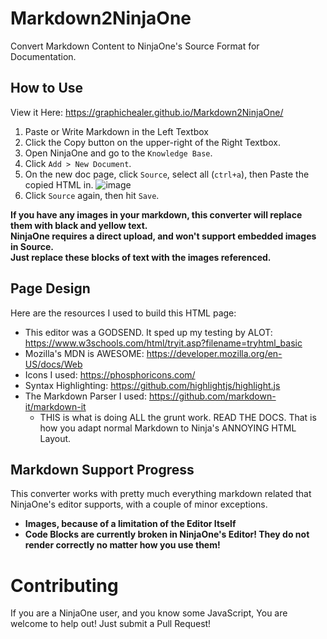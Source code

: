 # Markdown2NinjaOne
Convert Markdown Content to NinjaOne's Source Format for Documentation.

## How to Use
View it Here: https://graphichealer.github.io/Markdown2NinjaOne/
1. Paste or Write Markdown in the Left Textbox
2. Click the Copy button on the upper-right of the Right Textbox.
3. Open NinjaOne and go to the `Knowledge Base`.
4. Click `Add > New Document`.
5. On the new doc page, click `Source`, select all (`ctrl+a`), then Paste the copied HTML in.
   ![image](https://github.com/user-attachments/assets/1be86f0a-f38f-4274-abdc-e0ebdfd24c19)
6. Click `Source` again, then hit `Save`.

**If you have any images in your markdown, this converter will replace them with black and yellow text.<br />NinjaOne requires a direct upload, and won't support embedded images in Source.<br />Just replace these blocks of text with the images referenced.**

## Page Design
Here are the resources I used to build this HTML page:
- This editor was a GODSEND. It sped up my testing by ALOT: https://www.w3schools.com/html/tryit.asp?filename=tryhtml_basic
- Mozilla's MDN is AWESOME: https://developer.mozilla.org/en-US/docs/Web
- Icons I used: https://phosphoricons.com/
- Syntax Highlighting: https://github.com/highlightjs/highlight.js
- The Markdown Parser I used: https://github.com/markdown-it/markdown-it
  - THIS is what is doing ALL the grunt work. READ THE DOCS. That is how you adapt normal Markdown to Ninja's ANNOYING HTML Layout.

## Markdown Support Progress
This converter works with pretty much everything markdown related that NinjaOne's editor supports, with a couple of minor exceptions.

- **Images, because of a limitation of the Editor Itself**
- **Code Blocks are currently broken in NinjaOne's Editor! They do not render correctly no matter how you use them!**

# Contributing
If you are a NinjaOne user, and you know some JavaScript, You are welcome to help out!
Just submit a Pull Request!
